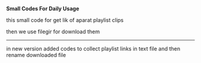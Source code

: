 **Small Codes For Daily Usage**

this small code for get lik of aparat playlist clips 

then we use filegir for download them

-------------------------------------
in new version added codes to collect playlist links in text file and then rename downloaded file